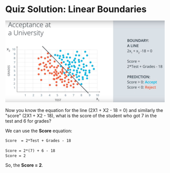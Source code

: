 # Quiz Solution: Linear Boundaries

![linear-boundaries.jpg](../../images/linear-boundaries.jpg)

Now you know the equation for the line (2X1 + X2 - 18 = 0) and similarly the "score" (2X1 + X2 - 18), what is the score of the student who got 7 in the test and 6 for grades?

We can use the **Score** equation:

~~~
Score  = 2*Test + Grades - 18

Score = 2*(7) + 6 - 18
Score = 2
~~~

So, the **Score = 2**.